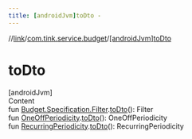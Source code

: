 ```yaml
---
title: [androidJvm]toDto -
---
```

//[link](../index.md)/[com.tink.service.budget](index.md)/[[androidJvm]toDto]([android-jvm]to-dto.md)



# toDto  
[androidJvm]  
Content  
fun [Budget.Specification.Filter](../com.tink.model.budget/[android-jvm]-budget/-specification/-filter/index.md).[toDto]([android-jvm]to-dto.md)(): Filter  
fun [OneOffPeriodicity](../com.tink.model.budget/index.md#%5Bcom.tink.model.budget%2FOneOffPeriodicity%2F%2F%2FPointingToDeclaration%2F%5D%2FClasslikes%2F-586840090).[toDto]([android-jvm]to-dto.md)(): OneOffPeriodicity  
fun [RecurringPeriodicity](../com.tink.model.budget/index.md#%5Bcom.tink.model.budget%2FRecurringPeriodicity%2F%2F%2FPointingToDeclaration%2F%5D%2FClasslikes%2F-586840090).[toDto]([android-jvm]to-dto.md)(): RecurringPeriodicity  



